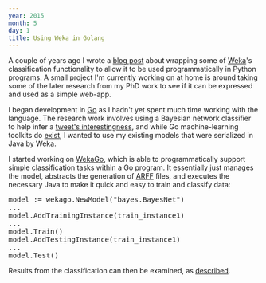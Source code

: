 ```yaml
---
year: 2015
month: 5
day: 1
title: Using Weka in Golang
---
```


<p>A couple of years ago I wrote a <a href="https://flyingsparx.net/blog/13/6/12/wekapy" target="_blank">blog post</a> about wrapping some of <a href="http://www.cs.waikato.ac.nz/ml/weka" target="_blank">Weka</a>'s classification functionality to allow it to be used programmatically in Python programs. A small project I'm currently working on at home is around taking some of the later research from my PhD work to see if it can be expressed and used as a simple web-app.</p>

<p>I began development in <a href="https://golang.org" target="_blank">Go</a> as I hadn't yet spent much time working with the language. The research work involves using a Bayesian network classifier to help infer a <a href="http://ieeexplore.ieee.org/xpls/abs_all.jsp?arnumber=6686092&tag=1" target="_blank">tweet's interestingness</a>, and while Go machine-learning toolkits do <a href="http://biosphere.cc/software-engineering/go-machine-learning-nlp-libraries" target="_blank">exist</a>, I wanted to use my existing models that were serialized in Java by Weka.</p>

<p>I started working on <a href="https://github.com/flyingsparx/WekaGo" target="_blank">WekaGo</a>, which is able to programmatically support simple classification tasks within a Go program. It essentially just manages the model, abstracts the generation of <a href="http://www.cs.waikato.ac.nz/ml/weka/arff.html" target="_blank">ARFF</a> files, and executes the necessary Java to make it quick and easy to train and classify data:</p>

<pre class="go">
model := wekago.NewModel("bayes.BayesNet")
...
model.AddTrainingInstance(train_instance1)
...
model.Train()
model.AddTestingInstance(train_instance1)
...
model.Test()
</pre>

<p>Results from the classification can then be examined, as <a href="https://github.com/flyingsparx/WekaGo/blob/master/README.md" target="_blank">described</a>.</p>